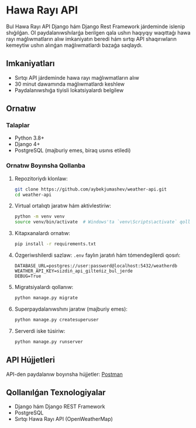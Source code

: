 # Hawa Rayı API

Bul Hawa Rayı API Django hám Django Rest Framework járdeminde islenip shıǵılǵan. Ol paydalanıwshılarǵa berilgen qala ushın haqıyqıy waqıttaǵı hawa rayı maǵlıwmatların alıw imkaniyatın beredi hám sırtqı API shaqırıwların kemeytiw ushın alınǵan maǵlıwmatlardı bazaǵa saqlaydı.

## Imkaniyatları
- Sırtqı API járdeminde hawa rayı maǵlıwmatların alıw
- 30 minut dawamında maǵlıwmatlardı keshlew
- Paydalanıwshıǵa tiyisli lokatsiyalardı belgilew

## Ornatıw
### Talaplar
- Python 3.8+
- Django 4+
- PostgreSQL (majburiy emes, biraq usınıs etiledi)

### Ornatıw Boyınsha Qollanba
1. Repozitoriydı klonlaw:
   ```bash
   git clone https://github.com/aybekjumashev/weather-api.git
   cd weather-api
   ```
2. Virtual ortalıqtı jaratıw hám aktivlestiriw:
   ```bash
   python -m venv venv
   source venv/bin/activate  # Windows'ta `venv\Scripts\activate` qollanıń
   ```
3. Kitapxanalardı ornatıw:
   ```bash
   pip install -r requirements.txt
   ```
4. Ózgeriwshilerdi sazlaw:
   `.env` faylın jaratıń hám tómendegilerdi qosıń:
   ```env
   DATABASE_URL=postgres://user:password@localhost:5432/weatherdb
   WEATHER_API_KEY=sizdiń_api_gilteńiz_bul_jerde
   DEBUG=True
   ```
5. Migratsiyalardı qollanıw:
   ```bash
   python manage.py migrate
   ```
6. Superpaydalanıwshını jaratıw (majburiy emes):
   ```bash
   python manage.py createsuperuser
   ```
7. Serverdi iske túsiriw:
   ```bash
   python manage.py runserver
   ```

## API Hújjetleri
API-den paydalanıw boyınsha hújjetler: [Postman](https://documenter.getpostman.com/view/25343078/2sAYdoDmxH)

## Qollanılǵan Texnologiyalar
- Django hám Django REST Framework
- PostgreSQL
- Sırtqı Hawa Rayı API (OpenWeatherMap)



